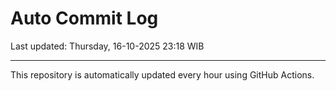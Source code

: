 # Auto Commit Log

Last updated: Thursday, 16-10-2025 23:18 WIB

---

This repository is automatically updated every hour using GitHub Actions.
